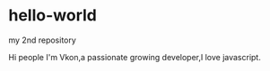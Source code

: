 # hello-world
my 2nd repository

Hi people
I'm Vkon,a passionate growing developer,I love javascript.
